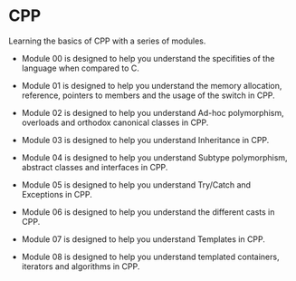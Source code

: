 # CPP
Learning the basics of CPP with a series of modules.

- Module 00 is designed to help you understand the specifities of the language when compared to C.
  
- Module 01 is designed to help you understand the memory allocation, reference, pointers to members and the usage of the switch in CPP.
  
- Module 02 is designed to help you understand Ad-hoc polymorphism, overloads and orthodox canonical classes in CPP.
  
- Module 03 is designed to help you understand Inheritance in CPP.
  
- Module 04 is designed to help you understand Subtype polymorphism, abstract classes and interfaces in CPP.
  
- Module 05 is designed to help you understand Try/Catch and Exceptions in CPP.
  
- Module 06 is designed to help you understand the different casts in CPP.
  
- Module 07 is designed to help you understand Templates in CPP.
  
- Module 08 is designed to help you understand templated containers, iterators and algorithms in CPP.
